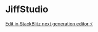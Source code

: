 # JiffStudio

[Edit in StackBlitz next generation editor ⚡️](https://stackblitz.com/~/github.com/profmitchell/JiffStudio)